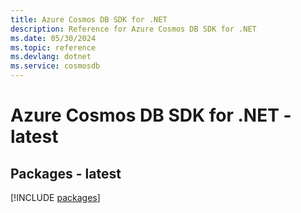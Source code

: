 ```yaml
---
title: Azure Cosmos DB SDK for .NET
description: Reference for Azure Cosmos DB SDK for .NET
ms.date: 05/30/2024
ms.topic: reference
ms.devlang: dotnet
ms.service: cosmosdb
---
```

# Azure Cosmos DB SDK for .NET - latest
## Packages - latest
[!INCLUDE [packages](cosmos-db-index.md)]